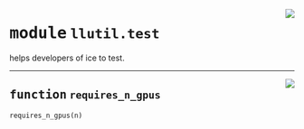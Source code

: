 <!-- markdownlint-disable -->

<a href="https://github.com/tjyuyao/ice-learn/blob/main/ice/llutil/test.py#L0"><img align="right" style="float:right;" src="https://img.shields.io/badge/-source-cccccc?style=flat-square"></a>

# <kbd>module</kbd> `llutil.test`
helps developers of ice to test.





---

<a href="https://github.com/tjyuyao/ice-learn/blob/main/ice/llutil/test.py#L8"><img align="right" style="float:right;" src="https://img.shields.io/badge/-source-cccccc?style=flat-square"></a>

## <kbd>function</kbd> `requires_n_gpus`

```python
requires_n_gpus(n)
```








